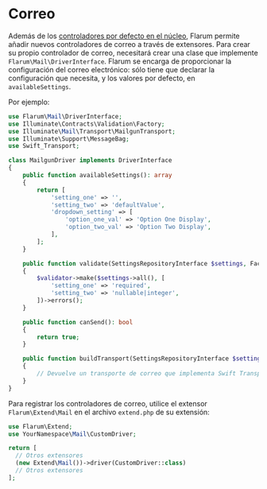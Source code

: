 # Correo

Además de los [controladores por defecto en el núcleo](../mail.md), Flarum permite añadir nuevos controladores de correo a través de extensores. Para crear su propio controlador de correo, necesitará crear una clase que implemente ``Flarum\Mail\DriverInterface``. Flarum se encarga de proporcionar la configuración del correo electrónico: sólo tiene que declarar la configuración que necesita, y los valores por defecto, en `availableSettings`.

Por ejemplo:

```php
use Flarum\Mail\DriverInterface;
use Illuminate\Contracts\Validation\Factory;
use Illuminate\Mail\Transport\MailgunTransport;
use Illuminate\Support\MessageBag;
use Swift_Transport;

class MailgunDriver implements DriverInterface
{
    public function availableSettings(): array
    {
        return [
            'setting_one' => '',
            'setting_two' => 'defaultValue',
            'dropdown_setting' => [
                'option_one_val' => 'Option One Display',
                'option_two_val' => 'Option Two Display',
            ],
        ];
    }

    public function validate(SettingsRepositoryInterface $settings, Factory $validator): MessageBag
    {
        $validator->make($settings->all(), [
            'setting_one' => 'required',
            'setting_two' => 'nullable|integer',
        ])->errors();
    }

    public function canSend(): bool
    {
        return true;
    }

    public function buildTransport(SettingsRepositoryInterface $settings): Swift_Transport
    {
        // Devuelve un transporte de correo que implementa Swift Transport
    }
}
```

Para registrar los controladores de correo, utilice el extensor `Flarum\Extend\Mail` en el archivo `extend.php` de su extensión:

```php
use Flarum\Extend;
use YourNamespace\Mail\CustomDriver;

return [
  // Otros extensores
  (new Extend\Mail())->driver(CustomDriver::class)
  // Otros extensores
];
```
